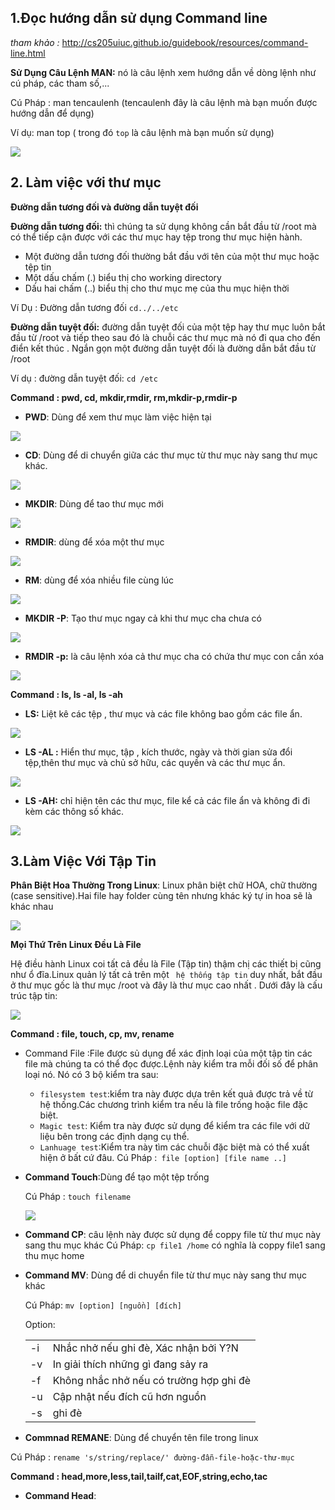## 1.Đọc hướng dẫn sử dụng Command line 

*tham khảo :* http://cs205uiuc.github.io/guidebook/resources/command-line.html

**Sử Dụng Câu Lệnh MAN:** nó là câu lệnh xem hướng dẫn về dòng lệnh như cú pháp, các tham số,...

Cú Pháp : man tencaulenh (tencaulenh đây là câu lệnh mà bạn muốn được hướng dẫn để dụng)

Ví dụ: man top ( trong đó `top` là câu lệnh mà bạn muốn sử dụng) 

<img src="https://i.imgur.com/Cl0IbuW.png">

## 2. Làm việc với thư mục

**Đường dẫn tương đối và đường dẫn tuyệt đối**

**Đường dẫn tương đối:** thì chúng ta sử dụng không cần bắt đầu từ /root mà có thể tiếp cận được với các thư mục hay tệp trong thư mục hiện hành.
 - Một đường dẫn tương đối thường bắt đầu với tên của một thư mục hoặc tệp tin 
 - Một dấu chấm (.) biểu thị cho working directory
 - Dấu hai chấm (..) biểu thị cho thư mục mẹ của thu mục hiện thời
 
 Ví Dụ : Đường dẫn tương đối  `cd../../etc`


**Đường dẫn tuyệt đối:** đường dẫn tuyệt đối của một tệp hay thư mục luôn bắt đầu từ /root và tiếp theo sau đó là chuỗi các thư mục mà nó đi qua cho đến điển kết thúc . Ngắn gọn một đường dẫn tuyệt đối là đường dẫn bắt đầu từ /root 

Ví dụ : đường dẫn tuyệt đối: `cd /etc`

**Command : pwd, cd, mkdir,rmdir, rm,mkdir-p,rmdir-p**

- **PWD**: Dùng để xem thư mục làm việc hiện tại

<img src="https://i.imgur.com/V2C1cNP.png">

- **CD**: Dùng để di chuyển giữa các thư mục từ thư mục này sang thư mục khác.

<img src="https://i.imgur.com/yXVdcX9.png">

- **MKDIR**: Dùng để tao thư mục mới

<img src="https://i.imgur.com/C2h99Zb.png">

- **RMDIR**: dùng để xóa một thư mục 

<img src="https://i.imgur.com/M18bxjY.png">

- **RM**: dùng để xóa nhiều file cùng lúc

<img src="https://i.imgur.com/luT4maq.png">

- **MKDIR -P**: Tạo thư mục ngay cả khi thư mục cha chưa có

<img src="https://i.imgur.com/hW0dEYM.png">

- **RMDIR -p:** là câu lệnh xóa cả thư mục cha có chứa thư mục con cần xóa

<img src="https://i.imgur.com/Y21awKH.png">

**Command : ls, ls -al, ls -ah**

- **LS:** Liệt kê các tệp , thư mục và các file không bao gồm các file ẩn.

<img src="https://i.imgur.com/P30kUlr.png"> 

- **LS -AL :** Hiển thư mục, tập , kích thước, ngày và thời gian sửa đổi tệp,thên thư mục và chủ sở hữu, các quyền và các thư mục ẩn.

<img src="https://i.imgur.com/eGUtRqz.png">

- **LS -AH:** chỉ hiện tên các thư mục, file kể cả các file ẩn và không đi đi kèm các thông số khác.

<img src="https://i.imgur.com/Bgo8mD4.png">

## 3.Làm Việc Với Tập Tin

**Phân Biệt Hoa Thường Trong Linux**: Linux phân biệt chữ HOA, chữ thường (case sensitive).Hai file hay folder cùng tên nhưng khác ký tự in hoa sẽ là khác nhau

<img src="https://i.imgur.com/FJX9jfd.png">

**Mọi Thứ Trên Linux Đều Là File**

Hệ điều hành Linux coi tất cả đều là File (Tập tin) thậm chị các thiết bị cũng như ổ đĩa.Linux quản lý tất cả trên một ` hệ thống tập tin` duy nhất, bắt đầu ở thư mục gốc là thư mục /root và đây là thư mục cao nhất . Dưới đây là cấu trúc tập tin:

<img src="https://camo.githubusercontent.com/8cebe5760f0db21f07466e7ba6157f7f10260917/68747470733a2f2f7777772e676f6369742e766e2f77702d636f6e74656e742f75706c6f6164732f323031322f31302f6361752d747275632d7468752d6d75632d6c696e75782e6a7067">

**Command : file, touch, cp, mv, rename**

- Command File :File được sủ dụng để xác định loại của một tập tin các file mà chúng ta có thể đọc được.Lệnh này kiểm tra mỗi đối số để phân loại nó. Nó có 3 bộ kiểm tra sau:
   
   - `filesystem test`:kiểm tra này được dựa trên kết quả được trả về từ hệ thống.Các chương trình kiểm tra nếu là file trống hoặc file đặc biệt.
   - `Magic test`: Kiểm tra này được sử dụng để kiểm tra các file với dữ liệu bên trong các định dạng cụ thể.
   - `Lanhuage test`:Kiểm tra này tìm các chuỗi đặc biệt mà có thể xuất hiện ở bất cứ đâu.
 Cú Pháp :` file [option] [file name ..]`
 
- **Command Touch**:Dùng để tạo một tệp trống 
  
   Cú Pháp : `touch filename`
   
   <img src ="https://i.imgur.com/Uctip2k.png">
   
- **Command CP**: câu lệnh này được sử dụng để coppy file từ thư mục này sang thu mục khác
    Cú Pháp: `cp file1 /home` có nghĩa là coppy file1 sang thu mục home
   
- **Command MV**: Dùng để di chuyển file từ thư mục này sang thư mục khác

    Cú Pháp: `mv [option] [nguồn] [đích]`
    
    Option: 
    
     |   |    |
     |---|---|
     | -i | Nhắc nhở nếu ghi đè, Xác nhận bởi Y?N |
     | -v | In giải thích những gì đang sảy ra |
     | -f | Không nhắc nhở nếu có trường hợp ghi đè |
     | -u | Cập nhật nếu đích cũ hơn nguồn |
     | -s | ghi đè |
     
- **Commnad REMANE**: Dùng để chuyển tên file trong linux
 
 Cú Pháp : `rename 's/string/replace/' đường-đẫn-file-hoặc-thư-mục`
 
 
**Command : head,more,less,tail,tailf,cat,EOF,string,echo,tac**
 
 - **Command Head**: 
